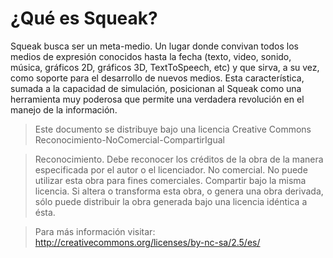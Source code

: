 # ¿Qué es Squeak?

Squeak busca ser un meta-medio. Un lugar donde convivan todos
los medios de expresión conocidos hasta la fecha (texto, video, sonido,
música, gráficos 2D, gráficos 3D, TextToSpeech, etc) y que sirva, a su
vez, como soporte para el desarrollo de nuevos medios. Esta
característica, sumada a la capacidad de simulación, posicionan al
Squeak como una herramienta muy poderosa que permite una verdadera
revolución en el manejo de la información.

> Este documento se distribuye bajo una licencia Creative Commons Reconocimiento-NoComercial-CompartirIgual

>Reconocimiento. Debe reconocer los créditos de la obra de la manera especificada por el autor o el licenciador.
>No comercial. No puede utilizar esta obra para fines comerciales.
>Compartir bajo la misma licencia. Si altera o transforma esta obra, o genera una obra derivada, sólo puede distribuir la obra generada bajo una licencia idéntica a ésta.

> Para más información visitar: http://creativecommons.org/licenses/by-nc-sa/2.5/es/</font><br /></center></div>
